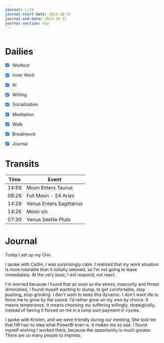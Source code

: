 ```yaml
---
journal: Life
journal-start-date: 2024-10-17
journal-end-date: 2024-10-17
journal-section: day
---
```


```calendar-nav
```

# Dailies

- [x] Workout
- [x] Inner Work
- [x] AI
- [x] Writing
- [x] Socialization
- [x] Meditation
- [x] Walk
- [x] Breathwork
- [x] Journal


# Transits

| Time | Event |
|------|-------|
| 14:59 | Moon Enters Taurus |
| 06:26 | Full Moon - 24 Aries |
| 14:28 | Venus Enters Sagittarius |
| 14:26 | Moon v/c |
| 07:30 | Venus Sextile Pluto |



# Journal

Today I set up my Omi.

I spoke with Caitlin, I was surprisingly calm. I realized that my work situation is more tolerable than it initially seemed, so I'm not going to leave immediately. At the very least, I will respond, not react. 

I'm worried because I found that as soon as the stress, insecurity and threat diminished, I found myself wanting to slump, to get comfortable, stop pushing, stop grinding. I don't want to keep this dynamic. I don't want life to force me to grow by the sword. I'd rather grow on my own by choice. It means temperance. It means choosing my suffering willingly, strategically, instead of having it forced on me in a lump sum payment in cycles.

I spoke with Kristen, and we were friendly during our meeting. She told me that HR has no idea what PowerBI even is. It makes me so sad. I found myself wishing I worked there, because the opportunity is much  greater. There are so many people to impress.



